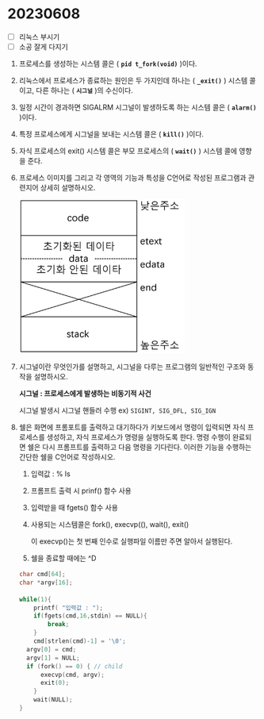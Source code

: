 # 20230608

- [ ]  리눅스 부시기
- [ ]  소공 잘게 다지기

1. 프로세스를 생성하는 시스템 콜은 ( **`pid t_fork(void)`** )이다.
2. 리눅스에서 프로세스가 종료하는 원인은 두 가지인데 하나는 ( **`_exit()`** ) 시스템 콜 이고, 다른 하나는 ( **`시그널`** )의 수신이다.
3. 일정 시간이 경과하면 SIGALRM 시그널이 발생하도록 하는 시스템 콜은 ( **`alarm()`** )이다.
4. 특정 프로세스에게 시그널을 보내는 시스템 콜은 ( **`kill()`** )이다.
5. 자식 프로세스의 exit() 시스템 콜은 부모 프로세스의 ( **`wait()`** ) 시스템 콜에 영향을 준다.

1. 프로세스 이미지를 그리고 각 영역의 기능과 특성을 C언어로 작성된 프로그램과 관련지어 상세히 설명하시오.
    
    ![Untitled](image/0608/Untitled.png)
    
2. 시그널이란 무엇인가를 설명하고, 시그널을 다루는 프로그램의 일반적인 구조와 동작을 설명하시오.
    
    **시그널 : 프로세스에게 발생하는 비동기적 사건**
    
    시그널 발생시 시그널 핸들러 수행 ex) `SIGINT, SIG_DFL, SIG_IGN`
    
3. 쉘은 화면에 프롬포트를 출력하고 대기하다가 키보드에서 명령이 입력되면 자식 프로세스를 생성하고, 자식 프로세스가 명령을 실행하도록 한다. 명령 수행이 완료되면 쉘은 다시 프롬프트를 출력하고 다음 명령을 기다린다. 이러한 기능을 수행하는 간단한 쉘을 C언어로 작성하시오.
    1. 입력값 : % ls
    2. 프롬프트 출력 시 prinf() 함수 사용
    3. 입력받을 때 fgets() 함수 사용
    4. 사용되는 시스템콜은 fork(), execvp((), wait(), exit()
        
        이 execvp()는 첫 번째 인수로  실행파일 이름만 주면 알아서 실행된다.
        
    5. 쉘을 종료할 때에는 ^D
    
    ```c
    char cmd[64];
    char *argv[16];
    
    while(1){
    	printf( "입력값 : ");
    	if(fgets(cmd,16,stdin) == NULL){
    		break;
    	} 
    	cmd[strlen(cmd)-1] = '\0';
      argv[0] = cmd;
      argv[1] = NULL;
      if (fork() == 0) { // child
    	  execvp(cmd, argv);
    	  exit(0);
    	}
    	wait(NULL);
    }
    ```
